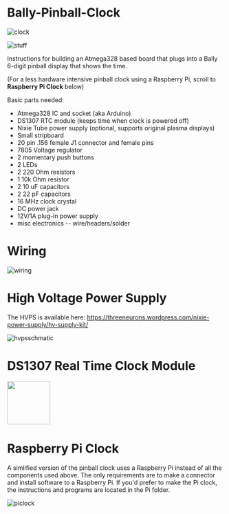 # Bally-Pinball-Clock

![clock](https://user-images.githubusercontent.com/60443687/232238852-93e0d1fc-f36c-4a17-a63e-6b94fe91d550.JPG)

![stuff](https://user-images.githubusercontent.com/60443687/232238864-b302072b-93ec-482a-96a0-a83b6c17f098.jpg)

Instructions for building an Atmega328 based board that plugs into a Bally 6-digit pinball display that shows the time.

(For a less hardware intensive pinball clock using a Raspberry Pi, scroll to <b>Raspberry Pi Clock</b> below)

Basic parts needed:

* Atmega328 IC and socket (aka Arduino)
* DS1307 RTC module (keeps time when clock is powered off)
* Nixie Tube power supply (optional, supports original plasma displays)
* Small stripboard
* 20 pin .156 female J1 connector and female pins
* 7805 Voltage regulator
* 2 momentary push buttons
* 2 LEDs
* 2 220 Ohm resistors
* 1 10k Ohm resistor
* 2 10 uF capacitors
* 2 22 pF capacitors
* 16 MHz clock crystal
* DC power jack
* 12V/1A plug-in power supply
* misc electronics -- wire/headers/solder 

<h1>Wiring</h1>

![wiring](https://user-images.githubusercontent.com/60443687/232325776-770f1fc3-383e-423f-9419-03286d210708.png)

<h1>High Voltage Power Supply</h1>

The HVPS is available here:
https://threeneurons.wordpress.com/nixie-power-supply/hv-supply-kit/

![hvpsschmatic](https://user-images.githubusercontent.com/60443687/232324982-f77bae17-73c5-48b1-93c8-24ee0421cd89.jpg)

<h1>DS1307 Real Time Clock Module</h1>

<img src="https://user-images.githubusercontent.com/60443687/232324989-c929c078-a96e-4805-afff-f8824a594c5f.jpg" width="100" />

<!--![rtc](https://user-images.githubusercontent.com/60443687/232324989-c929c078-a96e-4805-afff-f8824a594c5f.jpg)-->

<h1>Raspberry Pi Clock</h1>
A simlified version of the pinball clock uses a Raspberry Pi instead of all the components used above.  The only requirements are to make a connector and install software to a Raspberry Pi.  If you'd prefer to make the Pi clock, the instructions and programs are located in the Pi folder.

![piclock](https://user-images.githubusercontent.com/60443687/236638432-9cbf68a5-de1d-47cf-8c83-d4b8e46f33ba.JPG)
